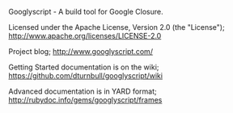 Googlyscript - A build tool for Google Closure.

Licensed under the Apache License, Version 2.0 (the "License"); 
<http://www.apache.org/licenses/LICENSE-2.0>

Project blog;
<http://www.googlyscript.com/>

Getting Started documentation is on the wiki;
<https://github.com/dturnbull/googlyscript/wiki>

Advanced documentation is in YARD format;
<http://rubydoc.info/gems/googlyscript/frames>
